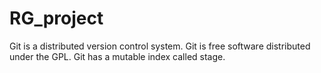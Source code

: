 # RG_project
Git is a distributed version control system.
Git is free software distributed under the GPL.
Git has a mutable index called stage.
